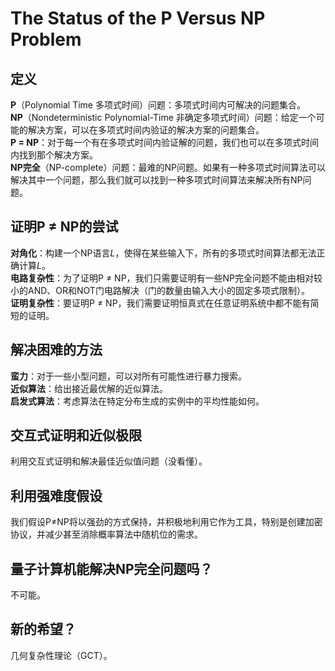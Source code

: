 # The Status of the P Versus NP Problem

## 定义

**P**（Polynomial Time 多项式时间）问题：多项式时间内可解决的问题集合。  
**NP**（Nondeterministic Polynomial-Time 非确定多项式时间）问题：给定一个可能的解决方案，可以在多项式时间内验证的解决方案的问题集合。  
**P = NP**：对于每一个有在多项式时间内验证解的问题，我们也可以在多项式时间内找到那个解决方案。  
**NP完全**（NP-complete）问题：最难的NP问题。如果有一种多项式时间算法可以解决其中一个问题，那么我们就可以找到一种多项式时间算法来解决所有NP问题。

## 证明P ≠ NP的尝试

**对角化**：构建一个NP语言*L*，使得在某些输入下，所有的多项式时间算法都无法正确计算*L*。  
**电路复杂性**：为了证明P ≠ NP，我们只需要证明有一些NP完全问题不能由相对较小的AND、OR和NOT门电路解决（门的数量由输入大小的固定多项式限制）。  
**证明复杂性**：要证明P ≠ NP，我们需要证明恒真式在任意证明系统中都不能有简短的证明。

## 解决困难的方法

**蛮力**：对于一些小型问题，可以对所有可能性进行暴力搜索。  
**近似算法**：给出接近最优解的近似算法。  
**启发式算法**：考虑算法在特定分布生成的实例中的平均性能如何。

## 交互式证明和近似极限

利用交互式证明和解决最佳近似值问题（没看懂）。

## 利用强难度假设

我们假设P≠NP将以强劲的方式保持，并积极地利用它作为工具，特别是创建加密协议，并减少甚至消除概率算法中随机位的需求。

## 量子计算机能解决NP完全问题吗？

不可能。

## 新的希望？

几何复杂性理论（GCT）。
